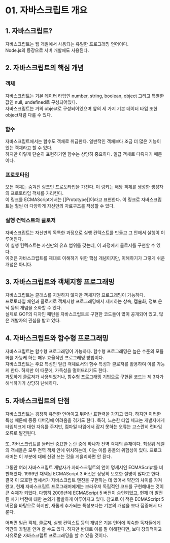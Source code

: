 # 01. 자바스크립트 개요

## 1. 자바스크립트?

자바스크립트는 웹 개발에서 사용되는 유일한 프로그래밍 언어이다.  
Node.js의 등장으로 서버 개발에도 사용된다.

## 2. 자바스크립트의 핵심 개념

### 객체

자바스크립트는 기본 데이터 타입인 number, string, boolean, object 그리고 특별한 값인 null, undefined로 구성되어있다.  
자바스크립트는 거의 object로 구성되어있으며 앞의 세 가지 기본 데이터 타입 또한 object처럼 다룰 수 있다.

### 함수

자바스크립트에서는 함수도 객체로 취급한다. 일반적인 객체보다 조금 더 많은 기능이 있는 객체라고 할 수 있다.  
하지만 이렇게 단순히 표현하기엔 함수는 상당히 중요하다. 일급 객체로 다뤄지기 때문이다.

### 프로토타입

모든 객체는 숨겨진 링크인 프로토타입을 가진다. 이 링키는 해당 객체를 생성한 생성자의 프로토타입 객체를 가리킨다.  
이 링크를 ECMAScript에서는 [[Prototype]]이라고 표현한다. 이 링크로 자바스크립트는 훨씬 더 다양하게 자신만의 자료구조를 작성할 수 있다.

### 실행 컨텍스트와 클로저

자바스크립트는 자신만의 독특한 과정으로 실행 컨텍스트를 만들고 그 안에서 실행이 이루어진다.  
이 실행 컨텍스트는 자신만의 유효 범위를 갖는데, 이 과정에서 클로저를 구현할 수 있다.  
이것은 자바스크립트를 제대로 이해하기 위한 핵심 개념이지만, 이해하기가 그렇게 쉬운 개념은 아니다.

## 3. 자바스크립트와 객체지향 프로그래밍

자바스크립트는 클래스를 지원하지 않지만 객체지향 프로그래밍이 가능하다.  
프로토타입 체인과 클로저로 객체지향 프로그래밍에서 제시하는 상속, 캡슐화, 정보 은닉 등의 개념을 소화할 수 있다.  
실제로 GOF의 디자인 패턴을 자바스크립트로 구현한 코드들이 많이 공개되어 있고, 많은 개발자의 관심을 받고 있다.

## 4. 자바스크립트와 함수형 프로그래밍

자바스크립트는 함수형 프로그래밍이 가능하다. 함수형 프로그래밍은 높은 수준의 모듈화를 가능케 하는 매우 효율적인 프로그래밍 방법이다.  
자바스크립트는 주요 특성인 일급 객체로서의 함수 특성과 클로저를 활용하여 이를 가능케 한다. 하지만 이 때문에, 가독성을 떨어뜨리기도 한다.  
과도하게 클로저가 사용되었거나, 함수형 프로그래밍 기법으로 구현된 코드는 제 3자가 해석하기가 상당히 난해하다.

## 5. 자바스크립트의 단점

자바스크립트는 굉장히 유연한 언어이고 뛰어난 표현력을 가지고 있다. 하지만 이러한 특성 때문에 종종 디버깅에 어려움을 겪기도 한다. 특히, 느슨한 타입 체크는 개발자에게 타입체크에 대한 자유를 주지만, 컴파일 타임에서 잡지 못하는 오류는 고스란히 런타임 오류로 발견된다.

또, 자바스크립트를 둘러싼 중요한 논란 중에 하나가 전역 객체의 존재이다. 최상위 레벨의 객체들은 모두 전역 객체 안에 위치하는데, 이는 이름 충돌의 위험성이 있다. 프로그래머는 이 부분에 대해 신경 쓰는 것을 게을리하면 안 된다.

그동안 여러 자바스크립트 개발자가 자바스크립트의 언어 명세서인 ECMAScript를 비판해왔다. 1999년 채택된 ECMAScript 3 버전은 상당히 모호한 설명이 많다고 한다. 결국 이 모호한 명세서가 자바스크립트 엔진을 구현하는 데 있어서 약간의 차이를 가져왔고, 현재 자바스크립트 프로그래머에게는 브라우저 독립적인 코드를 구현해내는 것이 큰 숙제가 되었다. 다행히 2009년에 ECMAScript 5 버전이 승인되었고, 현재 더 발전된 차기 버전에 대한 논의가 활발하게 이루어지고 있다. 참고로 이 책은 ECMAScript 5 버전을 바탕으로 하지만, 새롭게 추가되는 특성보다는 기본의 개념을 보다 집중해서 다룬다.

어쩌면 일급 객체, 클로저, 실행 컨텍스트 등의 개념은 기본 언어에 익숙한 독자들에게 약간의 좌절을 안겨 줄 수도 있다. 하지만 반대로 이를 잘 이해한다면, 보다 창의적이고 자유로운 자바스크립트 프로그래밍을 할 수 있을 것이다.
